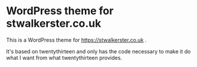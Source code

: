 WordPress theme for stwalkerster.co.uk
====

This is a WordPress theme for https://stwalkerster.co.uk .

It's based on twentythirteen and only has the code necessary to make it do what I want from what twentythirteen provides.
